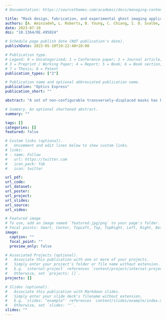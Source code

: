 ```yaml
---
# Documentation: https://sourcethemes.com/academic/docs/managing-content/

title: "Mask design, fabrication, and experimental ghost imaging applications for patterned X-ray illumination"
authors: [A. Aminzadeh, L. Roberts, B. Young, C. Chiang, I. D. Svalbe, D. M. Paganin, A. M. Kingston]
date: 2023-07-10
doi: "10.1364/OE.495024"

# Schedule page publish date (NOT publication's date).
publishDate: 2023-05-10T19:22:40+10:00

# Publication type.
# Legend: 0 = Uncategorized; 1 = Conference paper; 2 = Journal article;
# 3 = Preprint / Working Paper; 4 = Report; 5 = Book; 6 = Book section;
# 7 = Thesis; 8 = Patent
publication_types: ["2"]

# Publication name and optional abbreviated publication name.
publication: "Optics Express"
publication_short: ""

abstract: "A set of non-configurable transversely-displaced masks has been designed and fabricated to generate high-quality X-ray illumination patterns for use in imaging techniques such as ghost imaging (GI), ghost projection, and speckle tracking. The designs include a range of random binary and orthogonal patterns, fabricated through a combination of photolithography and gold electroplating techniques. We experimentally demonstrated that a single wafer can be used as an illumination mask for GI, employing individual illumination patterns and also a mixture of patterns, using a laboratory X-ray source. The quality of the reconstructed X-ray ghost images has been characterized and evaluated through a range of metrics."

# Summary. An optional shortened abstract.
summary: ""

tags: []
categories: []
featured: false

# Custom links (optional).
#   Uncomment and edit lines below to show custom links.
# links:
# - name: Follow
#   url: https://twitter.com
#   icon_pack: fab
#   icon: twitter

url_pdf:
url_code:
url_dataset:
url_poster:
url_project:
url_slides:
url_source:
url_video:

# Featured image
# To use, add an image named `featured.jpg/png` to your page's folder. 
# Focal points: Smart, Center, TopLeft, Top, TopRight, Left, Right, BottomLeft, Bottom, BottomRight.
image:
  caption: ""
  focal_point: ""
  preview_only: false

# Associated Projects (optional).
#   Associate this publication with one or more of your projects.
#   Simply enter your project's folder or file name without extension.
#   E.g. `internal-project` references `content/project/internal-project/index.md`.
#   Otherwise, set `projects: []`.
projects: []

# Slides (optional).
#   Associate this publication with Markdown slides.
#   Simply enter your slide deck's filename without extension.
#   E.g. `slides: "example"` references `content/slides/example/index.md`.
#   Otherwise, set `slides: ""`.
slides: ""
---
```

